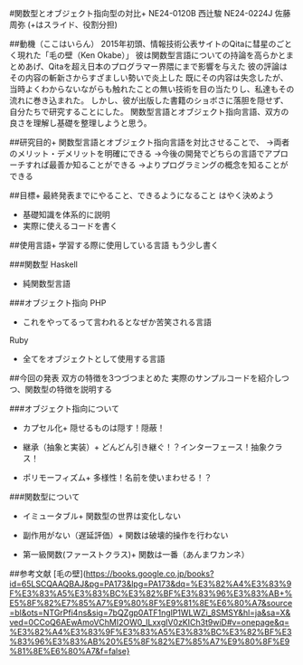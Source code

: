 #関数型とオブジェクト指向型の対比+ 
NE24-0120B 西辻駿
NE24-0224J 佐藤周弥
(+はスライド、役割分担)

##動機（ここはいらん）
2015年初頭、情報技術公表サイトのQitaに彗星のごとく現れた「毛の壁（Ken Okabe）」
彼は関数型言語についての持論を高らかとまとめあげ、Qitaを超え日本のプログラマー界隈にまで影響を与えた
彼の評論はその内容の斬新さからすざましい勢いで炎上した
既にその内容は失念したが、当時よくわからないながらも触れたことの無い技術を目の当たりし、私達もその流れに巻き込まれた。
しかし、彼が出版した書籍のショボさに落胆を隠せず、自分たちで研究することにした。
関数型言語とオブジェクト指向言語、双方の良さを理解し基礎を整理しようと思う。

##研究目的+
関数型言語とオブジェクト指向言語を対比させることで、
→両者のメリット・デメリットを明確にできる
→今後の開発でどちらの言語でアプローチすれば最善か知ることができる
→よりプログラミングの概念を知ることができる

##目標+
最終発表までにやること、できるようになること
はやく決めよう

- 基礎知識を体系的に説明
- 実際に使えるコードを書く

##使用言語+
学習する際に使用している言語
もう少し書く

###関数型
Haskell
- 純関数型言語

###オブジェクト指向
PHP
- これをやってるって言われるとなぜか苦笑される言語

Ruby
- 全てをオブジェクトとして使用する言語

##今回の発表
双方の特徴を3つづつまとめた
実際のサンプルコードを紹介しつつ、関数型の特徴を説明する

###オブジェクト指向について
* カプセル化+
隠せるものは隠す！隠蔽！

* 継承（抽象と実装）+
どんどん引き継ぐ！？インターフェース！抽象クラス！

* ポリモーフィズム+
多様性！名前を使いまわせる！？

###関数型について
* イミュータブル+
関数型の世界は変化しない

* 副作用がない（遅延評価）+
関数は破壊的操作を行わない

* 第一級関数(ファーストクラス)+
関数は一番（あんまワカンネ）

##参考文献
[毛の壁](https://books.google.co.jp/books?id=65LSCQAAQBAJ&pg=PA173&lpg=PA173&dq=%E3%82%A4%E3%83%9F%E3%83%A5%E3%83%BC%E3%82%BF%E3%83%96%E3%83%AB+%E5%8F%82%E7%85%A7%E9%80%8F%E9%81%8E%E6%80%A7&source=bl&ots=NTGrPfi4ns&sig=7bQZgp0ATF1nglP1WLWZi_8SMSY&hl=ja&sa=X&ved=0CCoQ6AEwAmoVChMI2OW0_ILxxgIV0zKICh3t9wiD#v=onepage&q=%E3%82%A4%E3%83%9F%E3%83%A5%E3%83%BC%E3%82%BF%E3%83%96%E3%83%AB%20%E5%8F%82%E7%85%A7%E9%80%8F%E9%81%8E%E6%80%A7&f=false}
